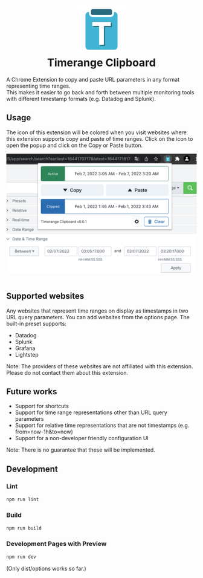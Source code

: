 <h1 align="center">
<img src="https://raw.githubusercontent.com/HirokiCHIBA/timerange-clipboard/main/assets/store/icon.png" alt="icon"><br>
Timerange Clipboard
</h1>

A Chrome Extension to copy and paste URL parameters in any format representing time ranges.  
This makes it easier to go back and forth between multiple monitoring tools with different timestamp formats (e.g. Datadog and Splunk).

## Usage

The icon of this extension will be colored when you visit websites where this extension supports copy and paste of time ranges. Click on the icon to open the popup and click on the Copy or Paste button.

<center>
<img src="https://raw.githubusercontent.com/HirokiCHIBA/timerange-clipboard/main/assets/store/screenshot1.png" alt="icon" width="600">
</center>
<br>

## Supported websites
Any websites that represent time ranges on display as timestamps in two URL query parameters. You can add websites from the options page. The built-in preset supports:

- Datadog
- Splunk
- Grafana
- Lightstep

Note: The providers of these websites are not affiliated with this extension. Please do not contact them about this extension.

## Future works

- Support for shortcuts
- Support for time range representations other than URL query parameters
- Support for relative time representations that are not timestamps (e.g. from=now-1h&to=now)
- Support for a non-developer friendly configuration UI

Note: There is no guarantee that these will be implemented.

## Development

### Lint

```sh
npm run lint
```

### Build

```sh
npm run build
```

### Development Pages with Preview

```sh
npm run dev
```
(Only dist/options works so far.)
